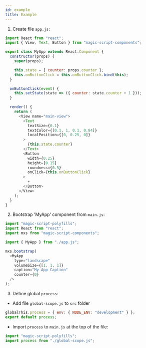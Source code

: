 ```yaml
---
id: example
title: Example
---
```


1. Create file `app.js`:

```javascript
import React from "react";
import { View, Text, Button } from "magic-script-components";

export class MyApp extends React.Component {
  constructor(props) {
    super(props);

    this.state = { counter: props.counter };
    this.onButtonClick = this.onButtonClick.bind(this);
  }

  onButtonClick(event) {
    this.setState(state => ({ counter: state.counter + 1 }));
  }

  render() {
    return (
      <View name="main-view">
        <Text
          textSize={0.1}
          textColor={[0.1, 1, 0.1, 0.84]}
          localPosition={[0, 0.25, 0]}
        >
          {this.state.counter}
        </Text>
        <Button
          width={0.25}
          height={0.15}
          roundness={0.5}
          onClick={this.onButtonClick}
        >
          +
        </Button>
      </View>
    );
  }
}
```

2. Bootstrap 'MyApp' component from `main.js`:

```javascript
import "magic-script-polyfills";
import React from "react";
import mxs from "magic-script-components";

import { MyApp } from "./app.js";

mxs.bootstrap(
  <MyApp
    type="landscape"
    volumeSize={[1, 1, 1]}
    caption="My App Caption"
    counter={0}
  />
);
```

3. Define global `process`:

- Add file `global-scope.js` to `src` folder

```javascript
globalThis.process = { env: { NODE_ENV: "development" } };
export default process;
```

- Import `process` to `main.js` at the top of the file:

```javascript
import "magic-script-polyfills";
import process from "./global-scope.js";
```
